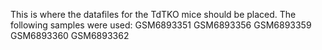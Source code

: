 This is where the datafiles for the TdTKO mice should be placed. The following samples were used:
GSM6893351
GSM6893356
GSM6893359
GSM6893360
GSM6893362

